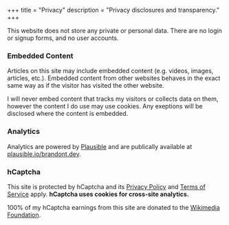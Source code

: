 +++
title = "Privacy"
description = "Privacy disclosures and transparency."
+++

This website does not store any private or personal data. There are no login or signup forms, and no user accounts.  

### Embedded Content
Articles on this site may include embedded content (e.g. videos, images, articles, etc.). Embedded content from other websites behaves in the exact same way as if the visitor has visited the other website.

I will never embed content that tracks my visitors or collects data on them, however the content I do use may use cookies. Any exeptions will be disclosed where the content is embedded.

### Analytics
Analytics are powered by [Plausible](https://plausible.io) and are publically available at [plausible.io/brandont.dev](https://plausible.io/brandont.dev).

### hCaptcha
This site is protected by hCaptcha and its [Privacy Policy](https://www.hcaptcha.com/privacy) and [Terms of Service](https://www.hcaptcha.com/terms) apply. 
**hCaptcha uses cookies for cross-site analytics.**

100% of my hCaptcha earnings from this site are donated to the [Wikimedia Foundation](https://wikimediafoundation.org).

